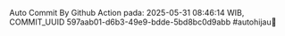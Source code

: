 Auto Commit By Github Action pada: 2025-05-31 08:46:14 WIB, COMMIT_UUID 597aab01-d6b3-49e9-bdde-5bd8bc0d9abb #autohijau🗿
